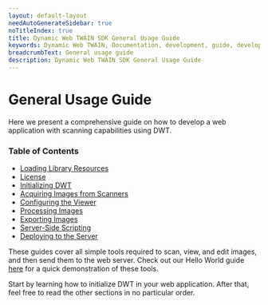 ```yaml
---
layout: default-layout
needAutoGenerateSidebar: true
noTitleIndex: true
title: Dynamic Web TWAIN SDK General Usage Guide
keywords: Dynamic Web TWAIN, Documentation, development, guide, development guide, basic, basic guide, general, general guide
breadcrumbText: General usage guide
description: Dynamic Web TWAIN SDK General Usage Guide
---
```


# General Usage Guide

<!--
- Originally called Fundamental Features, implies this is prerequisite knowledge that requires more understanding of the product, renamed basic "Basic" to imply this is easy and sufficient to use on its own
- Lay out article dependencies - first article is necessary for all others, but no need for strict reading order past first article
-->

Here we present a comprehensive guide on how to develop a web application with scanning capabilities using DWT.

### Table of Contents

- [Loading Library Resources](/_articles/general-usage/resource-loading.md)
- [License](/_articles/general-usage/license.md)
- [Initializing DWT](/_articles/general-usage/initialization.md)
- [Acquiring Images from Scanners](/_articles/general-usage/scanner-image-acquisition.md)
- [Configuring the Viewer](/_articles/general-usage/viewer-configuration.md)
- [Processing Images](/_articles/general-usage/image-processing/index.md)
- [Exporting Images](/_articles/general-usage/image-export/index.md)
- [Server-Side Scripting](/_articles/general-usage/server-side-scripting.md)
- [Deploying to the Server](/_articles/general-usage/server-deployment.md)

These guides cover all simple tools required to scan, view, and edit images, and then send them to the web server. Check out our Hello World guide [here](/_articles/hello-world/index.md) for a quick demonstration of these tools.

Start by learning how to initialize DWT in your web application. After that, feel free to read the other sections in no particular order.